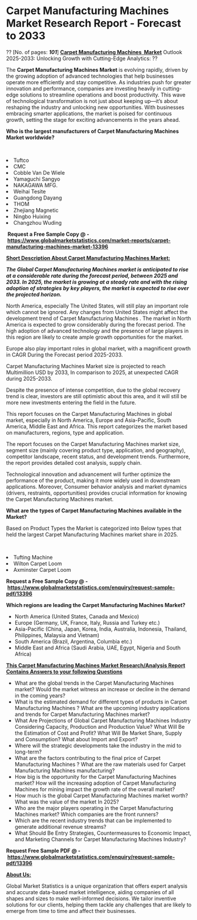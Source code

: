 <H1>Carpet Manufacturing Machines Market Research Report - Forecast to 2033</H1><p>?? [No. of pages:&nbsp;<strong><em>101</em></strong>]&nbsp;<strong><a href="https://www.globalmarketstatistics.com/market-reports/carpet-manufacturing-machines-market-13396">Carpet Manufacturing Machines &nbsp;Market</a></strong>&nbsp;Outlook 2025-2033: Unlocking Growth with Cutting-Edge Analytics: ??</p><p>The <strong>Carpet Manufacturing Machines Market</strong> is evolving rapidly, driven by the growing adoption of advanced technologies that help businesses operate more efficiently and stay competitive. As industries push for greater innovation and performance, companies are investing heavily in cutting-edge solutions to streamline operations and boost productivity. This wave of technological transformation is not just about keeping up&mdash;it&rsquo;s about reshaping the industry and unlocking new opportunities. With businesses embracing smarter applications, the market is poised for continuous growth, setting the stage for exciting advancements in the years ahead.</p><p><strong>Who is the largest manufacturers of Carpet Manufacturing Machines Market worldwide?</strong></p><p>&nbsp;<li>Tuftco<li> CMC<li> Cobble Van De Wiele<li> Yamaguchi Sangyo<li> NAKAGAWA MFG.<li> Weihai Tesite<li> Guangdong Dayang<li> THOM<li> Zhejiang Magnetic<li> Ningbo Huixing<li> Changzhou Wuding</p><p>&nbsp;<strong>Request a Free Sample Copy @ -&nbsp;<a href="https://www.globalmarketstatistics.com/market-reports/carpet-manufacturing-machines-market-13396">https://www.globalmarketstatistics.com/market-reports/carpet-manufacturing-machines-market-13396</a></strong></p><p><strong><u>Short Description About Carpet Manufacturing Machines Market:</u></strong></p><p><strong><em>The Global Carpet Manufacturing Machines market is anticipated to rise at a considerable rate during the forecast period, between 2025 and 2033. In 2025, the market is growing at a steady rate and with the rising adoption of strategies by key players, the market is expected to rise over the projected horizon.</em></strong></p><p>North America, especially The United States, will still play an important role which cannot be ignored. Any changes from United States might affect the development trend of Carpet Manufacturing Machines . The market in North America is expected to grow considerably during the forecast period. The high adoption of advanced technology and the presence of large players in this region are likely to create ample growth opportunities for the market.</p><p>Europe also play important roles in global market, with a magnificent growth in CAGR During the Forecast period 2025-2033.</p><p>Carpet Manufacturing Machines Market size is projected to reach Multimillion USD by 2033, In comparison to 2025, at unexpected CAGR during 2025-2033.</p><p>Despite the presence of intense competition, due to the global recovery trend is clear, investors are still optimistic about this area, and it will still be more new investments entering the field in the future.</p><p>This report focuses on the Carpet Manufacturing Machines in global market, especially in North America, Europe and Asia-Pacific, South America, Middle East and Africa. This report categorizes the market based on manufacturers, regions, type and application.</p><p>The report focuses on the Carpet Manufacturing Machines market size, segment size (mainly covering product type, application, and geography), competitor landscape, recent status, and development trends. Furthermore, the report provides detailed cost analysis, supply chain.</p><p>Technological innovation and advancement will further optimize the performance of the product, making it more widely used in downstream applications. Moreover, Consumer behavior analysis and market dynamics (drivers, restraints, opportunities) provides crucial information for knowing the Carpet Manufacturing Machines market.</p><p><strong>What are the types of Carpet Manufacturing Machines available in the Market?</strong></p><p>Based on Product Types the Market is categorized into Below types that held the largest Carpet Manufacturing Machines market share in 2025.</p><p>&nbsp;<li>Tufting Machine<li> Wilton Carpet Loom<li> Axminster Carpet Loom&nbsp;</p><p><strong>Request a Free Sample Copy @ -&nbsp;<a href="https://www.globalmarketstatistics.com/enquiry/request-sample-pdf/13396">https://www.globalmarketstatistics.com/enquiry/request-sample-pdf/13396</a></strong></p><p><strong>Which regions are leading the Carpet Manufacturing Machines Market?</strong></p><ul><li>North America (United States, Canada and Mexico)</li><li>Europe (Germany, UK, France, Italy, Russia and Turkey etc.)</li><li>Asia-Pacific (China, Japan, Korea, India, Australia, Indonesia, Thailand, Philippines, Malaysia and Vietnam)</li><li>South America (Brazil, Argentina, Columbia etc.)</li><li>Middle East and Africa (Saudi Arabia, UAE, Egypt, Nigeria and South Africa)</li></ul><p><strong><u>This Carpet Manufacturing Machines Market Research/Analysis Report Contains Answers to your following Questions</u></strong></p><ul><li>What are the global trends in the Carpet Manufacturing Machines market? Would the market witness an increase or decline in the demand in the coming years?</li><li>What is the estimated demand for different types of products in Carpet Manufacturing Machines ? What are the upcoming industry applications and trends for Carpet Manufacturing Machines market?</li><li>What Are Projections of Global Carpet Manufacturing Machines Industry Considering Capacity, Production and Production Value? What Will Be the Estimation of Cost and Profit? What Will Be Market Share, Supply and Consumption? What about Import and Export?</li><li>Where will the strategic developments take the industry in the mid to long-term?</li><li>What are the factors contributing to the final price of Carpet Manufacturing Machines ? What are the raw materials used for Carpet Manufacturing Machines manufacturing?</li><li>How big is the opportunity for the Carpet Manufacturing Machines market? How will the increasing adoption of Carpet Manufacturing Machines for mining impact the growth rate of the overall market?</li><li>How much is the global Carpet Manufacturing Machines market worth? What was the value of the market In 2025?</li><li>Who are the major players operating in the Carpet Manufacturing Machines market? Which companies are the front runners?</li><li>Which are the recent industry trends that can be implemented to generate additional revenue streams?</li><li>What Should Be Entry Strategies, Countermeasures to Economic Impact, and Marketing Channels for Carpet Manufacturing Machines Industry?</li></ul><p><strong>Request Free Sample PDF @ -&nbsp;<a href="https://www.globalmarketstatistics.com/enquiry/request-sample-pdf/13396">https://www.globalmarketstatistics.com/enquiry/request-sample-pdf/13396</a></strong></p><p><strong><u>About Us:</u></strong></p><p>Global Market Statistics&nbsp;is a unique organization that offers expert analysis and accurate data-based market intelligence, aiding companies of all shapes and sizes to make well-informed decisions. We tailor inventive solutions for our clients, helping them tackle any challenges that are likely to emerge from time to time and affect their businesses.</p>
